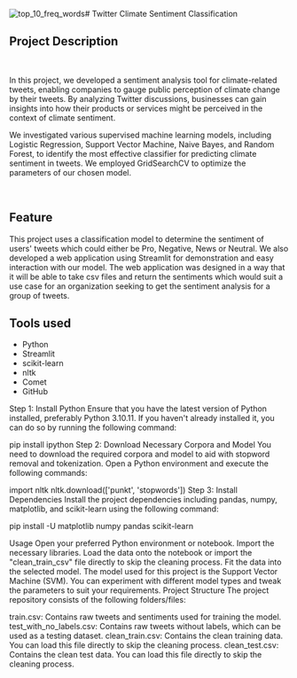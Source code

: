 ![top_10_freq_words](https://github.com/obinnameso/twitter-climate-sentiment-classification/assets/127059513/c9b14f6f-f5cd-44d1-9f17-1a8ee7cfc9bb)# Twitter Climate Sentiment Classification

## Project Description

<br>

In this project, we developed a sentiment analysis tool for climate-related tweets, enabling companies to gauge public perception of climate change by their tweets. By analyzing Twitter discussions, businesses can gain insights into how their products or services might be perceived in the context of climate sentiment.

We investigated various supervised machine learning models, including Logistic Regression, Support Vector Machine, Naive Bayes, and Random Forest, to identify the most effective classifier for predicting climate sentiment in tweets. We employed GridSearchCV to optimize the parameters of our chosen model.

<br>

## Feature

This project uses a classification model to determine the sentiment of users' tweets which could either be Pro, Negative, News or Neutral. We also developed a web application using Streamlit for demonstration and easy interaction with our model. 
The web application was designed in a way that it will be able to take csv files and return the sentiments which would suit a use case for an organization seeking to get the sentiment analysis for a group of tweets.












## Tools used

* Python
* Streamlit
* scikit-learn
* nltk
* Comet
* GitHub

Step 1: Install Python
Ensure that you have the latest version of Python installed, preferably Python 3.10.11. If you haven't already installed it, you can do so by running the following command:

pip install ipython
Step 2: Download Necessary Corpora and Model
You need to download the required corpora and model to aid with stopword removal and tokenization. Open a Python environment and execute the following commands:

import nltk
nltk.download(['punkt', 'stopwords'])
Step 3: Install Dependencies
Install the project dependencies including pandas, numpy, matplotlib, and scikit-learn using the following command:

pip install -U matplotlib numpy pandas scikit-learn


Usage
Open your preferred Python environment or notebook.
Import the necessary libraries.
Load the data onto the notebook or import the "clean_train_csv" file directly to skip the cleaning process.
Fit the data into the selected model. The model used for this project is the Support Vector Machine (SVM). You can experiment with different model types and tweak the parameters to suit your requirements.
Project Structure
The project repository consists of the following folders/files:

train.csv: Contains raw tweets and sentiments used for training the model.
test_with_no_labels.csv: Contains raw tweets without labels, which can be used as a testing dataset.
clean_train.csv: Contains the clean training data. You can load this file directly to skip the cleaning process.
clean_test.csv: Contains the clean test data. You can load this file directly to skip the cleaning process.
